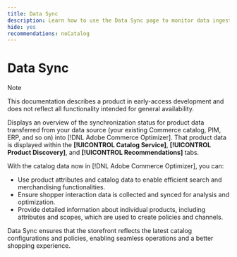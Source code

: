 ```yaml
---
title: Data Sync
description: Learn how to use the Data Sync page to monitor data ingestion into Adobe Commerce Optimizer.
hide: yes
recommendations: noCatalog
---
```

# Data Sync

>[!NOTE]
>
>This documentation describes a product in early-access development and does not reflect all functionality intended for general availability.

Displays an overview of the synchronization status for product data transferred from your data source (your existing Commerce catalog, PIM, ERP, and so on) into [!DNL Adobe Commerce Optimizer]. That product data is displayed within the **[!UICONTROL Catalog Service]**, **[!UICONTROL Product Discovery]**, and **[!UICONTROL Recommendations]** tabs.

With the catalog data now in [!DNL Adobe Commerce Optimizer], you can:

- Use product attributes and catalog data to enable efficient search and merchandising functionalities. ​
- Ensure shopper interaction data is collected and synced for analysis and optimization. ​
- Provide detailed information about individual products, including attributes and scopes, which are used to create policies and channels. ​

Data Sync ensures that the storefront reflects the latest catalog configurations and policies, enabling seamless operations and a better shopping experience.
